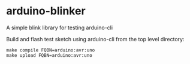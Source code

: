 # arduino-blinker
A simple blink library for testing arduino-cli

Build and flash test sketch using arduino-cli from the top level directory:

```
make compile FQBN=arduino:avr:uno
make upload FQBN=arduino:avr:uno
```
